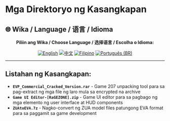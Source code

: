 # Mga Direktoryo ng Kasangkapan

## 🌐 Wika / Language / 语言 / Idioma

<div align="center">

**Piliin ang Wika / Choose Language / 选择语言 / Escolha o Idioma:**

[![English](https://img.shields.io/badge/English-EN-blue?style=flat-square)](../README.md)
[![中文](https://img.shields.io/badge/中文-CN-red?style=flat-square)](README_CN.md)
[![Filipino](https://img.shields.io/badge/Filipino-PH-green?style=flat-square)](README_PH.md)
[![Português (BR)](https://img.shields.io/badge/Português%20(BR)-BR-yellow?style=flat-square)](README_PT_BR.md)

</div>

---

## Listahan ng Kasangkapan:
- **`EVP_Commercial_Cracked_Version.rar`** - Game 207 unpacking tool para sa pag-extract ng mga file ng laro mula sa encrypted na archive
- **`Game UI Editor-[RaGEZONE].zip`** - Game UI editor para sa pagbago ng mga elemento ng user interface at HUD components
- **`ZUAtoEVA.7z`** - Nagko-convert ng ZUA model files patungong EVA format para sa paggamit sa game development

